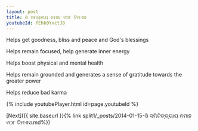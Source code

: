 ```yaml
---
layout: post
title: ଓଁ ସମୟଜ୍ଞାୟ ନମାହ ୧୦୮ ଟିମଏସ
youtubeId: fEhk0YvctJ8
---
```

 
 
Helps get goodness, bliss and peace and God's blessings
 
Helps remain focused, help generate inner energy 
 
Helps boost physical and mental health 
 
Helps remain grounded and generates a sense of gratitude towards the greater power 
 
Helps reduce bad karma
 
 
 
 


{% include youtubePlayer.html id=page.youtubeId %}
 
[Next]({{ site.baseurl }}{% link  split1/_posts/2014-01-15-ଓଁ ସମିଟିଙ୍ଜ୍ୟାୟ ନମାହ ୧୦୮ ଟିମଏସ.md%})
 
